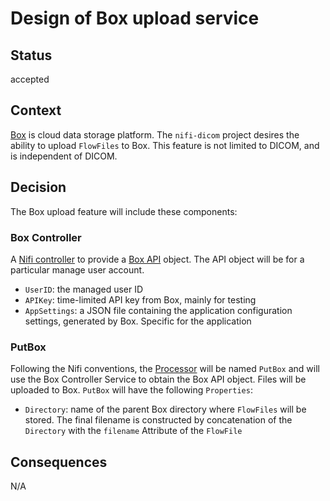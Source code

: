 # Design of Box upload service

## Status

accepted

## Context

[Box](https://www.box.com) is cloud data storage platform.  The `nifi-dicom` project desires the ability to upload `FlowFiles` to Box.  This feature is not limited to DICOM, and is independent of DICOM.

## Decision

The Box upload feature will include these components:

### Box Controller

A [Nifi controller](https://nifi.apache.org/docs/nifi-docs/html/user-guide.html#Controller_Services) to provide a [Box API](https://developer.box.com/reference) object.  The API object will be for a particular manage user account.

* `UserID`: the managed user ID
* `APIKey`: time-limited API key from Box, mainly for testing
* `AppSettings`: a JSON file containing the application configuration settings, generated by Box.  Specific for the application


### PutBox

Following the Nifi conventions, the [Processor](https://nifi.apache.org/docs/nifi-docs/html/user-guide.html#building-dataflow) will be named `PutBox` and will use the Box Controller Service to obtain the Box API object.  Files will be uploaded to Box.  `PutBox` will have the following `Properties`:

* `Directory`: name of the parent Box directory where `FlowFiles` will be stored.  The final filename is constructed by concatenation of the `Directory` with the `filename` Attribute of the `FlowFile`

## Consequences

N/A
